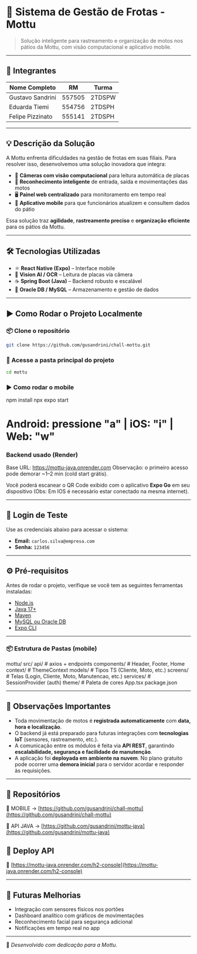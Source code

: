 # 🛵 Sistema de Gestão de Frotas - Mottu

> Solução inteligente para rastreamento e organização de motos nos pátios da Mottu, com visão computacional e aplicativo mobile.

---

## 👥 Integrantes

| Nome Completo        | RM       | Turma   |
|----------------------|----------|---------|
| Gustavo Sandrini     | 557505   | 2TDSPW  |
| Eduarda Tiemi        | 554756   | 2TDSPH  |
| Felipe Pizzinato     | 555141   | 2TDSPH  |

---

## 💡 Descrição da Solução

A Mottu enfrenta dificuldades na gestão de frotas em suas filiais. Para resolver isso, desenvolvemos uma solução inovadora que integra:

- 🎥 **Câmeras com visão computacional** para leitura automática de placas  
- 🧠 **Reconhecimento inteligente** de entrada, saída e movimentações das motos  
- 🖥️ **Painel web centralizado** para monitoramento em tempo real  
- 📱 **Aplicativo mobile** para que funcionários atualizem e consultem dados do pátio  

Essa solução traz **agilidade**, **rastreamento preciso** e **organização eficiente** para os pátios da Mottu.

---

## 🛠️ Tecnologias Utilizadas

- ⚛️ **React Native (Expo)** – Interface mobile  
- 🧠 **Vision AI / OCR** – Leitura de placas via câmera  
- ☕ **Spring Boot (Java)** – Backend robusto e escalável  
- 🐬 **Oracle DB / MySQL** – Armazenamento e gestão de dados  

---

## ▶️ Como Rodar o Projeto Localmente

### 📦 Clone o repositório
```bash
git clone https://github.com/gusandrini/chall-mottu.git
```

### 📁 Acesse a pasta principal do projeto
```bash
cd mottu
```


### ▶️ Como rodar o mobile
npm install
npx expo start
# Android: pressione "a" | iOS: "i" | Web: "w"

### Backend usado (Render)
Base URL: https://mottu-java.onrender.com
Observação: o primeiro acesso pode demorar ~1–2 min (cold start grátis).


Você poderá escanear o QR Code exibido com o aplicativo **Expo Go** em seu dispositivo (Obs: Em IOS é necessário estar conectado na mesma internet).

---

## 🔐 Login de Teste

Use as credenciais abaixo para acessar o sistema:

- **Email:** `carlos.silva@empresa.com`  
- **Senha:** `123456`

---

## ⚙️ Pré-requisitos

Antes de rodar o projeto, verifique se você tem as seguintes ferramentas instaladas:

- [Node.js](https://nodejs.org)
- [Java 17+](https://www.oracle.com/java/technologies/javase-downloads.html)
- [Maven](https://maven.apache.org)
- [MySQL ou Oracle DB](https://www.mysql.com/)
- [Expo CLI](https://docs.expo.dev/get-started/installation/)

---
### 📦 Estrutura de Pastas (mobile)
mottu/
  src/
    api/              # axios + endpoints
    components/       # Header, Footer, Home
    context/          # ThemeContext
    models/           # Tipos TS (Cliente, Moto, etc.)
    screens/          # Telas (Login, Cliente, Moto, Manutencao, etc.)
    services/         # SessionProvider (auth)
    theme/            # Paleta de cores
  App.tsx
  package.json

---

## 📝 Observações Importantes

- Toda movimentação de motos é **registrada automaticamente** com **data, hora e localização**.  
- O backend já está preparado para futuras integrações com **tecnologias IoT** (sensores, rastreamento, etc.).  
- A comunicação entre os módulos é feita via **API REST**, garantindo **escalabilidade, segurança e facilidade de manutenção**.  
- A aplicação foi **deployada em ambiente na nuvem**. No plano gratuito pode ocorrer uma **demora inicial** para o servidor acordar e responder às requisições.  


---

## 📎 Repositórios

🔗 MOBILE   -> [https://github.com/gusandrini/chall-mottu](https://github.com/gusandrini/chall-mottu)

🔗 API JAVA -> [https://github.com/gusandrini/mottu-java](https://github.com/gusandrini/mottu-java)

## 📎 Deploy API
🔗 [https://mottu-java.onrender.com/h2-console](https://mottu-java.onrender.com/h2-console)

---

## 🚀 Futuras Melhorias

- Integração com sensores físicos nos portões  
- Dashboard analítico com gráficos de movimentações  
- Reconhecimento facial para segurança adicional  
- Notificações em tempo real no app  

---

📍 *Desenvolvido com dedicação para a Mottu.*

